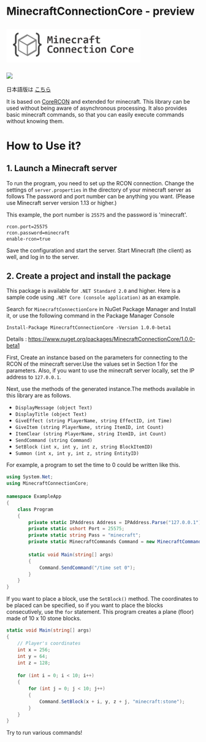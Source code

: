 # MinecraftConnectionCore - preview

<div>
<img src="./logo.png" width="350" hspace="0" vspace="10">
</div>

![](https://img.shields.io/badge/Minecraft%20Version-1.16.3-brightgreen)

日本語版は [こちら](https://github.com/takunology/MinecraftConnectionCore/blob/main/README%20_JP.md)

It is based on [CoreRCON](https://github.com/ScottKaye/CoreRCON) and extended for minecraft. This library can be used without being aware of asynchronous processing. It also provides basic minecraft commands, so that you can easily execute commands without knowing them.

# How to Use it?
## 1. Launch a Minecraft server
To run the program, you need to set up the RCON connection. Change the settings of `server.properties` in the directory of your minecraft server as follows The password and port number can be anything you want. (Please use Minecraft server version 1.13 or higher.)

This example, the port number is `25575` and the password is 'minecraft'.

```
rcon.port=25575
rcon.password=minecraft
enable-rcon=true
```

Save the configuration and start the server. Start Minecraft (the client) as well, and log in to the server. </br>


## 2. Create a project and install the package
This package is available for `.NET Standard 2.0` and higher. Here is a sample code using `.NET Core (console application)` as an example.

Search for `MinecraftConnectionCore` in NuGet Package Manager and Install it, or use the following command in the Package Manager Console

```
Install-Package MinecraftConnectionCore -Version 1.0.0-beta1
```

Details : https://www.nuget.org/packages/MinecraftConnectionCore/1.0.0-beta1

First, Create an instance based on the parameters for connecting to the RCON of the minecraft server.Use the values set in Section 1 for the parameters. Also, if you want to use the minecraft server locally, set the IP address to `127.0.0.1`. 

Next, use the methods of the generated instance.The methods available in this library are as follows.

- `DisplayMessage (object Text)`
- `DisplayTitle (object Text)`
- `GiveEffect (string PlayerName, string EffectID, int Time)`
- `GiveItem (string PlayerName, string ItemID, int Count)`
- `ItemClear (string PlayerName, string ItemID, int Count)`
- `SendCommand (string Command)`
- `SetBlock (int x, int y, int z, string BlockItemID)`
- `Summon (int x, int y, int z, string EntityID)`

For example, a program to set the time to 0 could be written like this. 

```cs
using System.Net;
using MinecraftConnectionCore;

namespace ExampleApp
{
    class Program
    {
        private static IPAddress Address = IPAddress.Parse("127.0.0.1");
        private static ushort Port = 25575;
        private static string Pass = "minecraft";
        private static MinecraftCommands Command = new MinecraftCommands(Address, Port, Pass);

        static void Main(string[] args)
        {
            Command.SendCommand("/time set 0");
        }
    }
}
```

If you want to place a block, use the `SetBlock()` method. The coordinates to be placed can be specified, so if you want to place the blocks consecutively, use the `for` statement. This program creates a plane (floor) made of 10 x 10 stone blocks.

```cs
static void Main(string[] args)
{
    // Player's coordinates
    int x = 256;
    int y = 64; 
    int z = 128;

    for (int i = 0; i < 10; i++) 
    {
        for (int j = 0; j < 10; j++) 
        {
            Command.SetBlock(x + i, y, z + j, "minecraft:stone");
        }
    }
}
```

Try to run various commands!
